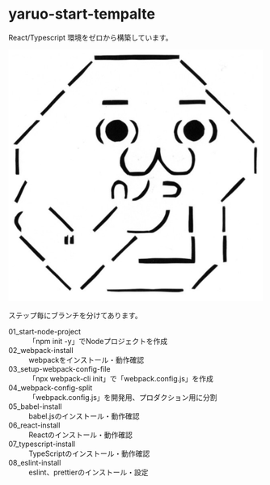 # yaruo-start-tempalte

React/Typescript 環境をゼロから構築しています。

![やる夫](./src/assets/images/yaruo.png)

ステップ毎にブランチを分けてあります。

<dl>
  <dt>01_start-node-project</dt>
  <dd>「npm init -y」でNodeプロジェクトを作成</dd>
  <dt>02_webpack-install</dt>
  <dd>webpackをインストール・動作確認</dd>
  <dt>03_setup-webpack-config-file</dt>
  <dd>「npx webpack-cli init」で「webpack.config.js」を作成</dd>
  <dt>04_webpack-config-split</dt>
  <dd>「webpack.config.js」を開発用、プロダクション用に分割</dd>
  <dt>05_babel-install</dt>
  <dd>babel.jsのインストール・動作確認</dd>
  <dt>06_react-install</dt>
  <dd>Reactのインストール・動作確認</dd>
  <dt>07_typescript-install</dt>
  <dd>TypeScriptのインストール・動作確認</dd>
  <dt>08_eslint-install</dt>
  <dd>eslint、prettierのインストール・設定</dd>
</dl>
